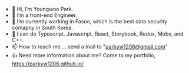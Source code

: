 - 👋 Hi, I’m Youngwoo Park.
- 👀 I’m a front-end Engineer.
- 🌱 I’m currently working in Fasoo, which is the best data security comapny in South Korea.
- 💞️ I can do Typescript, Javascript, React, Storybook, Redux, Mobx, and C++.
- 📫 How to reach me ... send a mail to "parkyw1206@gmail.com"
- 👍 Need more information about me? Come to my portfolio, https://parkyw1206.github.io/
